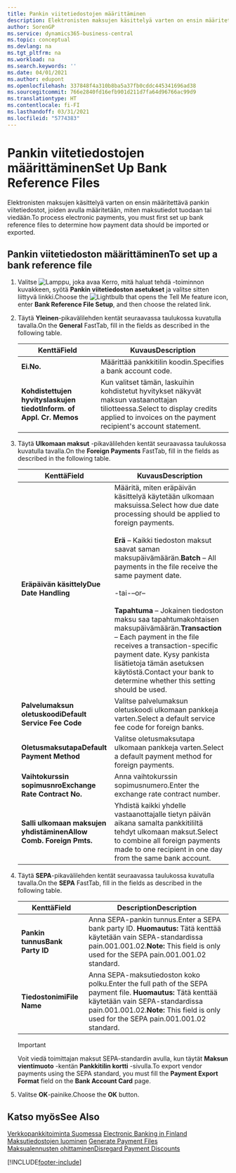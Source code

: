 ```yaml
---
title: Pankin viitetiedostojen määrittäminen
description: Elektronisten maksujen käsittelyä varten on ensin määritettävä pankin viitetiedostot, joiden avulla määritetään, miten maksutiedot tuodaan tai viedään.
author: SorenGP
ms.service: dynamics365-business-central
ms.topic: conceptual
ms.devlang: na
ms.tgt_pltfrm: na
ms.workload: na
ms.search.keywords: ''
ms.date: 04/01/2021
ms.author: edupont
ms.openlocfilehash: 337848f4a310b8ba5a37fb0cddc445341696ad38
ms.sourcegitcommit: 766e2840fd16efb901d211d7fa64d96766ac99d9
ms.translationtype: HT
ms.contentlocale: fi-FI
ms.lasthandoff: 03/31/2021
ms.locfileid: "5774383"
---
```

# <a name="set-up-bank-reference-files"></a><span data-ttu-id="bf97a-103">Pankin viitetiedostojen määrittäminen</span><span class="sxs-lookup"><span data-stu-id="bf97a-103">Set Up Bank Reference Files</span></span>
<span data-ttu-id="bf97a-104">Elektronisten maksujen käsittelyä varten on ensin määritettävä pankin viitetiedostot, joiden avulla määritetään, miten maksutiedot tuodaan tai viedään.</span><span class="sxs-lookup"><span data-stu-id="bf97a-104">To process electronic payments, you must first set up bank reference files to determine how payment data should be imported or exported.</span></span>  

## <a name="to-set-up-a-bank-reference-file"></a><span data-ttu-id="bf97a-105">Pankin viitetiedoston määrittäminen</span><span class="sxs-lookup"><span data-stu-id="bf97a-105">To set up a bank reference file</span></span>  

1.  <span data-ttu-id="bf97a-106">Valitse ![Lamppu, joka avaa Kerro, mitä haluat tehdä -toiminnon](../../media/ui-search/search_small.png "Kerro, mitä haluat tehdä") kuvakkeen, syötä **Pankin viitetiedoston asetukset** ja valitse sitten liittyvä linkki.</span><span class="sxs-lookup"><span data-stu-id="bf97a-106">Choose the ![Lightbulb that opens the Tell Me feature](../../media/ui-search/search_small.png "Tell me what you want to do") icon, enter **Bank Reference File Setup**, and then choose the related link.</span></span>  
2.  <span data-ttu-id="bf97a-107">Täytä **Yleinen**-pikavälilehden kentät seuraavassa taulukossa kuvatulla tavalla.</span><span class="sxs-lookup"><span data-stu-id="bf97a-107">On the **General** FastTab, fill in the fields as described in the following table.</span></span>  

    |<span data-ttu-id="bf97a-108">Kenttä</span><span class="sxs-lookup"><span data-stu-id="bf97a-108">Field</span></span>|<span data-ttu-id="bf97a-109">Kuvaus</span><span class="sxs-lookup"><span data-stu-id="bf97a-109">Description</span></span>|  
    |---------------------------------|---------------------------------------|  
    |<span data-ttu-id="bf97a-110">**Ei.**</span><span class="sxs-lookup"><span data-stu-id="bf97a-110">**No.**</span></span>|<span data-ttu-id="bf97a-111">Määrittää pankkitilin koodin.</span><span class="sxs-lookup"><span data-stu-id="bf97a-111">Specifies a bank account code.</span></span>|  
    |<span data-ttu-id="bf97a-112">**Kohdistettujen hyvityslaskujen tiedot**</span><span class="sxs-lookup"><span data-stu-id="bf97a-112">**Inform. of Appl. Cr. Memos**</span></span>|<span data-ttu-id="bf97a-113">Kun valitset tämän, laskuihin kohdistetut hyvitykset näkyvät maksun vastaanottajan tiliotteessa.</span><span class="sxs-lookup"><span data-stu-id="bf97a-113">Select to display credits applied to invoices on the payment recipient's account statement.</span></span>|  

3.  <span data-ttu-id="bf97a-114">Täytä **Ulkomaan maksut** -pikavälilehden kentät seuraavassa taulukossa kuvatulla tavalla.</span><span class="sxs-lookup"><span data-stu-id="bf97a-114">On the **Foreign Payments** FastTab, fill in the fields as described in the following table.</span></span>  

    |<span data-ttu-id="bf97a-115">Kenttä</span><span class="sxs-lookup"><span data-stu-id="bf97a-115">Field</span></span>|<span data-ttu-id="bf97a-116">Kuvaus</span><span class="sxs-lookup"><span data-stu-id="bf97a-116">Description</span></span>|  
    |---------------------------------|---------------------------------------|  
    |<span data-ttu-id="bf97a-117">**Eräpäivän käsittely**</span><span class="sxs-lookup"><span data-stu-id="bf97a-117">**Due Date Handling**</span></span>|<span data-ttu-id="bf97a-118">Määritä, miten eräpäivän käsittelyä käytetään ulkomaan maksuissa.</span><span class="sxs-lookup"><span data-stu-id="bf97a-118">Select how due date processing should be applied to foreign payments.</span></span><br /><br /> <span data-ttu-id="bf97a-119">**Erä** – Kaikki tiedoston maksut saavat saman maksupäivämäärän.</span><span class="sxs-lookup"><span data-stu-id="bf97a-119">**Batch** – All payments in the file receive the same payment date.</span></span><br /><br /> <span data-ttu-id="bf97a-120">-tai-</span><span class="sxs-lookup"><span data-stu-id="bf97a-120">–or–</span></span><br /><br /> <span data-ttu-id="bf97a-121">**Tapahtuma** – Jokainen tiedoston maksu saa tapahtumakohtaisen maksupäivämäärän.</span><span class="sxs-lookup"><span data-stu-id="bf97a-121">**Transaction** – Each payment in the file receives a transaction-specific payment date.</span></span> <span data-ttu-id="bf97a-122">Kysy pankista lisätietoja tämän asetuksen käytöstä.</span><span class="sxs-lookup"><span data-stu-id="bf97a-122">Contact your bank to determine whether this setting should be used.</span></span>|  
    |<span data-ttu-id="bf97a-123">**Palvelumaksun oletuskoodi**</span><span class="sxs-lookup"><span data-stu-id="bf97a-123">**Default Service Fee Code**</span></span>|<span data-ttu-id="bf97a-124">Valitse palvelumaksun oletuskoodi ulkomaan pankkeja varten.</span><span class="sxs-lookup"><span data-stu-id="bf97a-124">Select a default service fee code for foreign banks.</span></span>|  
    |<span data-ttu-id="bf97a-125">**Oletusmaksutapa**</span><span class="sxs-lookup"><span data-stu-id="bf97a-125">**Default Payment Method**</span></span>|<span data-ttu-id="bf97a-126">Valitse oletusmaksutapa ulkomaan pankkeja varten.</span><span class="sxs-lookup"><span data-stu-id="bf97a-126">Select a default payment method for foreign payments.</span></span>|  
    |<span data-ttu-id="bf97a-127">**Vaihtokurssin sopimusnro**</span><span class="sxs-lookup"><span data-stu-id="bf97a-127">**Exchange Rate Contract No.**</span></span>|<span data-ttu-id="bf97a-128">Anna vaihtokurssin sopimusnumero.</span><span class="sxs-lookup"><span data-stu-id="bf97a-128">Enter the exchange rate contract number.</span></span>|  
    |<span data-ttu-id="bf97a-129">**Salli ulkomaan maksujen yhdistäminen**</span><span class="sxs-lookup"><span data-stu-id="bf97a-129">**Allow Comb. Foreign Pmts.**</span></span>|<span data-ttu-id="bf97a-130">Yhdistä kaikki yhdelle vastaanottajalle tietyn päivän aikana samalta pankkitililtä tehdyt ulkomaan maksut.</span><span class="sxs-lookup"><span data-stu-id="bf97a-130">Select to combine all foreign payments made to one recipient in one day from the same bank account.</span></span>|  

4.  <span data-ttu-id="bf97a-131">Täytä **SEPA**-pikavälilehden kentät seuraavassa taulukossa kuvatulla tavalla.</span><span class="sxs-lookup"><span data-stu-id="bf97a-131">On the **SEPA** FastTab, fill in the fields as described in the following table.</span></span>  

    |<span data-ttu-id="bf97a-132">Kenttä</span><span class="sxs-lookup"><span data-stu-id="bf97a-132">Field</span></span>|<span data-ttu-id="bf97a-133">Description</span><span class="sxs-lookup"><span data-stu-id="bf97a-133">Description</span></span>|  
    |---------------------------------|---------------------------------------|  
    |<span data-ttu-id="bf97a-134">**Pankin tunnus**</span><span class="sxs-lookup"><span data-stu-id="bf97a-134">**Bank Party ID**</span></span>|<span data-ttu-id="bf97a-135">Anna SEPA-pankin tunnus.</span><span class="sxs-lookup"><span data-stu-id="bf97a-135">Enter a SEPA bank party ID.</span></span> <span data-ttu-id="bf97a-136">**Huomautus:** Tätä kenttää käytetään vain SEPA-standardissa pain.001.001.02.</span><span class="sxs-lookup"><span data-stu-id="bf97a-136">**Note:**  This field is only used for the SEPA pain.001.001.02 standard.</span></span>|  
    |<span data-ttu-id="bf97a-137">**Tiedostonimi**</span><span class="sxs-lookup"><span data-stu-id="bf97a-137">**File Name**</span></span>|<span data-ttu-id="bf97a-138">Anna SEPA-maksutiedoston koko polku.</span><span class="sxs-lookup"><span data-stu-id="bf97a-138">Enter the full path of the SEPA payment file.</span></span> <span data-ttu-id="bf97a-139">**Huomautus:** Tätä kenttää käytetään vain SEPA-standardissa pain.001.001.02.</span><span class="sxs-lookup"><span data-stu-id="bf97a-139">**Note:**  This field is only used for the SEPA pain.001.001.02 standard.</span></span>|  

    > [!IMPORTANT]  
    >  <span data-ttu-id="bf97a-140">Voit viedä toimittajan maksut SEPA-standardin avulla, kun täytät **Maksun vientimuoto** -kentän **Pankkitilin kortti** -sivulla.</span><span class="sxs-lookup"><span data-stu-id="bf97a-140">To export vendor payments using the SEPA standard, you must fill the **Payment Export Format** field on the **Bank Account Card** page.</span></span>  

5.  <span data-ttu-id="bf97a-141">Valitse **OK**-painike.</span><span class="sxs-lookup"><span data-stu-id="bf97a-141">Choose the **OK** button.</span></span>  

## <a name="see-also"></a><span data-ttu-id="bf97a-142">Katso myös</span><span class="sxs-lookup"><span data-stu-id="bf97a-142">See Also</span></span>  
 <span data-ttu-id="bf97a-143">[Verkkopankkitoiminta Suomessa](electronic-banking-in-finland.md) </span><span class="sxs-lookup"><span data-stu-id="bf97a-143">[Electronic Banking in Finland](electronic-banking-in-finland.md) </span></span>  
 <span data-ttu-id="bf97a-144">[Maksutiedostojen luominen](how-to-generate-payment-files.md) </span><span class="sxs-lookup"><span data-stu-id="bf97a-144">[Generate Payment Files](how-to-generate-payment-files.md) </span></span>  
 [<span data-ttu-id="bf97a-145">Maksualennusten ohittaminen</span><span class="sxs-lookup"><span data-stu-id="bf97a-145">Disregard Payment Discounts</span></span>](how-to-disregard-payment-discounts.md)


[!INCLUDE[footer-include](../../includes/footer-banner.md)]